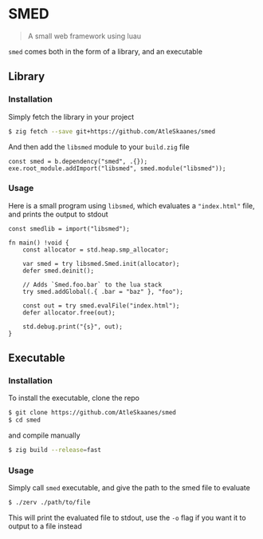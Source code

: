 # SMED

> A small web framework using luau

`smed` comes both in the form of a library, and an executable

## Library

### Installation

Simply fetch the library in your project

```sh
$ zig fetch --save git+https://github.com/AtleSkaanes/smed
```

And then add the `libsmed` module to your `build.zig` file

```zig
const smed = b.dependency("smed", .{});
exe.root_module.addImport("libsmed", smed.module("libsmed"));
```

### Usage

Here is a small program using `libsmed`, which evaluates a `"index.html"` file, and prints the output to stdout

```zig
const smedlib = import("libsmed");

fn main() !void {
    const allocator = std.heap.smp_allocator;

    var smed = try libsmed.Smed.init(allocator);
    defer smed.deinit();

    // Adds `Smed.foo.bar` to the lua stack
    try smed.addGlobal(.{ .bar = "baz" }, "foo");

    const out = try smed.evalFile("index.html");
    defer allocator.free(out);

    std.debug.print("{s}", out);
}
```

## Executable

### Installation

To install the executable, clone the repo

```sh
$ git clone https://github.com/AtleSkaanes/smed
$ cd smed
```

and compile manually

```sh
$ zig build --release=fast
```

### Usage

Simply call `smed` executable, and give the path to the smed file to evaluate

```sh
$ ./zerv ./path/to/file
```

This will print the evaluated file to stdout, use the `-o` flag if you want it to output to a file instead
